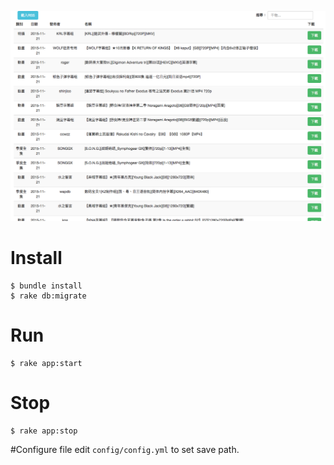 ![Main](https://raw.githubusercontent.com/yetisno/DMHYBrowser/assets/main.png)

# Install
```shell
$ bundle install
$ rake db:migrate
```

# Run
```shell
$ rake app:start
```

# Stop
```shell
$ rake app:stop
```

#Configure file
edit `config/config.yml` to set save path.
